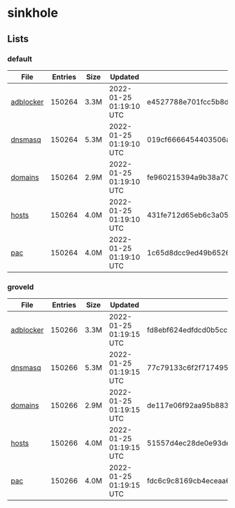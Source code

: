 # sinkhole

## Lists

### default

|File|Entries|Size|Updated|Hash|
|-|-|-|-|-|
|[adblocker](https://raw.githubusercontent.com/groveld/sinkhole/lists/default/adblocker.txt)|150264|3.3M|2022-01-25 01:19:10 UTC|e4527788e701fcc5b8d6c891e7090c0c4d322d4106c7373fafba3656f4421813|
|[dnsmasq](https://raw.githubusercontent.com/groveld/sinkhole/lists/default/dnsmasq.txt)|150264|5.3M|2022-01-25 01:19:10 UTC|019cf6666454403506aa1a68d74ba0f042b0e5459346416cfe4125a0b3d04184|
|[domains](https://raw.githubusercontent.com/groveld/sinkhole/lists/default/domains.txt)|150264|2.9M|2022-01-25 01:19:10 UTC|fe960215394a9b38a70af36f72a288f06912ce6ddd88b3d8061807c68b3facfb|
|[hosts](https://raw.githubusercontent.com/groveld/sinkhole/lists/default/hosts.txt)|150264|4.0M|2022-01-25 01:19:10 UTC|431fe712d65eb6c3a0592f2e312bfb83394668e15d0fe5f3163ceedee675c4ed|
|[pac](https://raw.githubusercontent.com/groveld/sinkhole/lists/default/pac.txt)|150264|4.0M|2022-01-25 01:19:10 UTC|1c65d8dcc9ed49b65262d980185dbf1d4bff575a8b4ead04c1c741b23535b8d4|

### groveld

|File|Entries|Size|Updated|Hash|
|-|-|-|-|-|
|[adblocker](https://raw.githubusercontent.com/groveld/sinkhole/lists/groveld/adblocker.txt)|150266|3.3M|2022-01-25 01:19:15 UTC|fd8ebf624edfdcd0b5ccb7842ea59c2edd51bfb79c7d90e8babf5035950f9ebf|
|[dnsmasq](https://raw.githubusercontent.com/groveld/sinkhole/lists/groveld/dnsmasq.txt)|150266|5.3M|2022-01-25 01:19:15 UTC|77c79133c6f2f717495a17f679321345a6787d82a49fa185c5a85a9e583908bd|
|[domains](https://raw.githubusercontent.com/groveld/sinkhole/lists/groveld/domains.txt)|150266|2.9M|2022-01-25 01:19:15 UTC|de117e06f92aa95b8837a701c2d9eeda50308c951d124a6b35e29a82529ec219|
|[hosts](https://raw.githubusercontent.com/groveld/sinkhole/lists/groveld/hosts.txt)|150266|4.0M|2022-01-25 01:19:15 UTC|51557d4ec28de0e93de73b3a91cb91660f6b3c9fef83258a1357586ce4e69149|
|[pac](https://raw.githubusercontent.com/groveld/sinkhole/lists/groveld/pac.txt)|150266|4.0M|2022-01-25 01:19:15 UTC|fdc6c9c8169cb4eceaa61debe8a506c775c4795ef90d9b531a2bae224faf097f|
